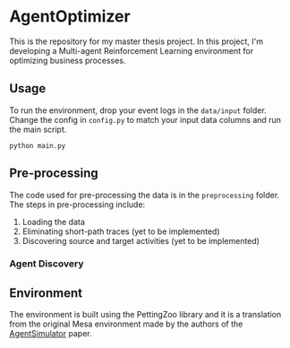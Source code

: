 # AgentOptimizer

This is the repository for my master thesis project. In this project, I'm developing a Multi-agent Reinforcement Learning environment for optimizing business processes.

## Usage

To run the environment, drop your event logs in the `data/input` folder. Change the config in `config.py` to match your input data columns and run the main script.

```python main.py```

## Pre-processing

The code used for pre-processing the data is in the `preprocessing` folder. The steps in pre-processing include:

1. Loading the data
2. Eliminating short-path traces (yet to be implemented)
3. Discovering source and target activities (yet to be implemented)

### Agent Discovery

## Environment

The environment is built using the PettingZoo library and it is a translation from the original Mesa environment made by the authors of the [AgentSimulator](https://github.com/lukaskirchdorfer/AgentSimulator) paper.
